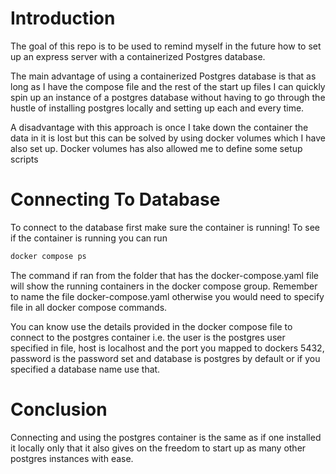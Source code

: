 # Introduction
The goal of this repo is to be used to remind myself in the future how to set up an express server with a containerized Postgres database.

The main advantage of using a containerized Postgres database is that as long as I have the compose file and the rest of the start up files I can quickly spin up an instance of a postgres database without having to go through the hustle of installing postgres locally and setting up each and every time.

A disadvantage with this approach is once I take down the container the data in it is lost but this can be solved by using docker volumes which I have also set up. Docker volumes has also allowed me to define some setup scripts

# Connecting To Database
To connect to the database first make sure the container is running! To see if the container is running you can run

```bash
docker compose ps
```

The command if ran from the folder that has the docker-compose.yaml file will show the running containers in the docker compose group. Remember to name the file docker-compose.yaml otherwise you would need to specify file in all docker compose commands.

You can know use the details provided in the docker compose file to connect to the postgres container i.e. the user is the postgres user specified in file, host is localhost and the port you mapped to dockers 5432, password is the password set and database is postgres by default or if you specified a database name use that.

# Conclusion
Connecting and using the postgres container is the same as if one installed it locally only that it also gives on the freedom to start up as many other postgres instances with ease.